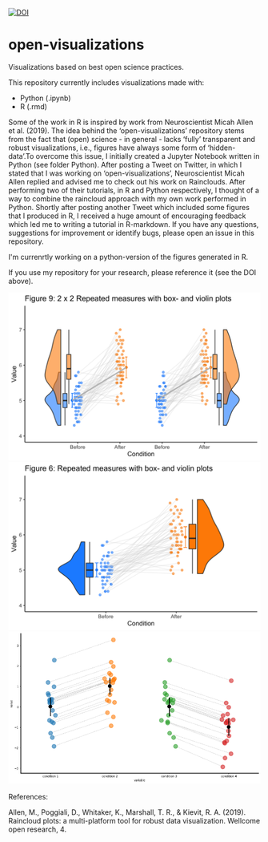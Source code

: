 [![DOI](https://zenodo.org/badge/239716316.svg)](http://dx.doi.org/10.5281/zenodo.3700209)

# open-visualizations
Visualizations based on best open science practices.

This repository currently includes visualizations made with:
- Python (.ipynb)
- R (.rmd)

Some of the work in R is inspired by work from Neuroscientist Micah Allen et al.  (2019). The idea behind the ‘open-visualizations’ repository stems from the fact that (open) science - in general - lacks ‘fully’ transparent and robust visualizations, i.e., figures have always some form of ‘hidden-data’.To overcome this issue, I initially created a Jupyter Notebook written in Python (see folder Python). After posting a Tweet on Twitter, in which I stated that I was working on ‘open-visualizations’, Neuroscientist Micah Allen replied and advised me to check out his work on Rainclouds. After performing two of their tutorials, in R and Python respectively, I thought of a way to combine the raincloud approach with my own work performed in Python. Shortly after posting another Tweet which included some figures that I produced in R, I received a huge amount of encouraging feedback which led me to writing a tutorial in R-markdown. If you have any questions, suggestions for improvement or identify bugs, please open an issue in this repository.   

I'm currenrtly working on a python-version of the figures generated in R.

If you use my repository for your research, please reference it (see the DOI above).


![Raincloud example](R/figure9.png)
![Raincloud example2](R/figure6.png)
![Raincloud example2](Python/example_jitter.png)


References:

Allen, M., Poggiali, D., Whitaker, K., Marshall, T. R., & Kievit, R. A. (2019). Raincloud plots: a multi-platform tool for robust data visualization. Wellcome open research, 4.
